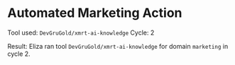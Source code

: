 # Automated Marketing Action

Tool used: `DevGruGold/xmrt-ai-knowledge`
Cycle: 2

Result:
Eliza ran tool `DevGruGold/xmrt-ai-knowledge` for domain `marketing` in cycle 2.

